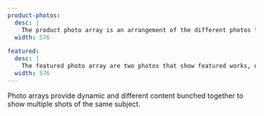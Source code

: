 ```yaml
---
product-photos:
  desc: |
    The product photo array is an arrangement of the different photos for each product.
  width: 576

featured:
  desc: |
    The featured photo array are two photos that show featured works, usually at the top of some pages.
  width: 576
---
```

Photo arrays provide dynamic and different content bunched together to show  multiple shots of the same subject.
